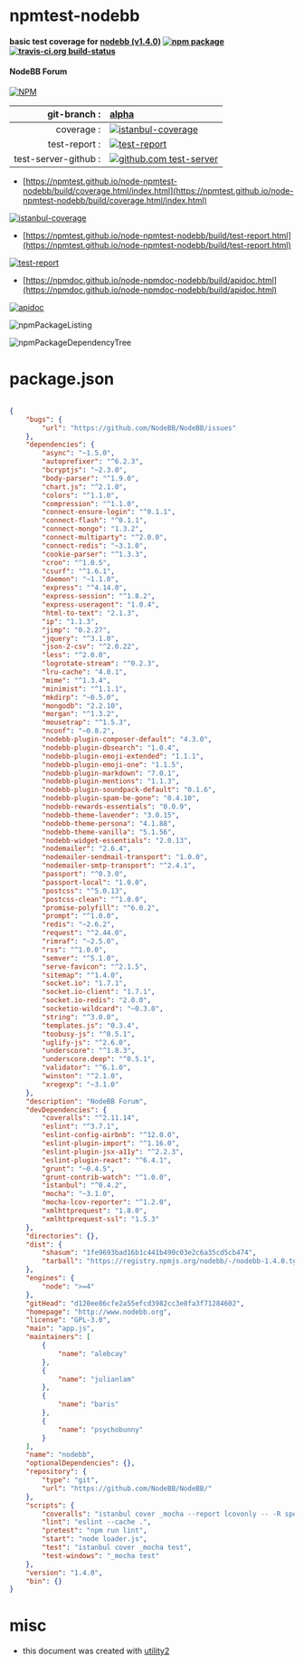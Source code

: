 # npmtest-nodebb

#### basic test coverage for  [nodebb (v1.4.0)](http://www.nodebb.org)  [![npm package](https://img.shields.io/npm/v/npmtest-nodebb.svg?style=flat-square)](https://www.npmjs.org/package/npmtest-nodebb) [![travis-ci.org build-status](https://api.travis-ci.org/npmtest/node-npmtest-nodebb.svg)](https://travis-ci.org/npmtest/node-npmtest-nodebb)

#### NodeBB Forum

[![NPM](https://nodei.co/npm/nodebb.png?downloads=true&downloadRank=true&stars=true)](https://www.npmjs.com/package/nodebb)

| git-branch : | [alpha](https://github.com/npmtest/node-npmtest-nodebb/tree/alpha)|
|--:|:--|
| coverage : | [![istanbul-coverage](https://npmtest.github.io/node-npmtest-nodebb/build/coverage.badge.svg)](https://npmtest.github.io/node-npmtest-nodebb/build/coverage.html/index.html)|
| test-report : | [![test-report](https://npmtest.github.io/node-npmtest-nodebb/build/test-report.badge.svg)](https://npmtest.github.io/node-npmtest-nodebb/build/test-report.html)|
| test-server-github : | [![github.com test-server](https://npmtest.github.io/node-npmtest-nodebb/GitHub-Mark-32px.png)](https://npmtest.github.io/node-npmtest-nodebb/build/app/index.html) | | build-artifacts : | [![build-artifacts](https://npmtest.github.io/node-npmtest-nodebb/glyphicons_144_folder_open.png)](https://github.com/npmtest/node-npmtest-nodebb/tree/gh-pages/build)|

- [https://npmtest.github.io/node-npmtest-nodebb/build/coverage.html/index.html](https://npmtest.github.io/node-npmtest-nodebb/build/coverage.html/index.html)

[![istanbul-coverage](https://npmtest.github.io/node-npmtest-nodebb/build/screenCapture.buildCi.browser.%252Ftmp%252Fbuild%252Fcoverage.lib.html.png)](https://npmtest.github.io/node-npmtest-nodebb/build/coverage.html/index.html)

- [https://npmtest.github.io/node-npmtest-nodebb/build/test-report.html](https://npmtest.github.io/node-npmtest-nodebb/build/test-report.html)

[![test-report](https://npmtest.github.io/node-npmtest-nodebb/build/screenCapture.buildCi.browser.%252Ftmp%252Fbuild%252Ftest-report.html.png)](https://npmtest.github.io/node-npmtest-nodebb/build/test-report.html)

- [https://npmdoc.github.io/node-npmdoc-nodebb/build/apidoc.html](https://npmdoc.github.io/node-npmdoc-nodebb/build/apidoc.html)

[![apidoc](https://npmdoc.github.io/node-npmdoc-nodebb/build/screenCapture.buildCi.browser.%252Ftmp%252Fbuild%252Fapidoc.html.png)](https://npmdoc.github.io/node-npmdoc-nodebb/build/apidoc.html)

![npmPackageListing](https://npmtest.github.io/node-npmtest-nodebb/build/screenCapture.npmPackageListing.svg)

![npmPackageDependencyTree](https://npmtest.github.io/node-npmtest-nodebb/build/screenCapture.npmPackageDependencyTree.svg)



# package.json

```json

{
    "bugs": {
        "url": "https://github.com/NodeBB/NodeBB/issues"
    },
    "dependencies": {
        "async": "~1.5.0",
        "autoprefixer": "^6.2.3",
        "bcryptjs": "~2.3.0",
        "body-parser": "^1.9.0",
        "chart.js": "^2.1.0",
        "colors": "^1.1.0",
        "compression": "^1.1.0",
        "connect-ensure-login": "^0.1.1",
        "connect-flash": "^0.1.1",
        "connect-mongo": "1.3.2",
        "connect-multiparty": "^2.0.0",
        "connect-redis": "~3.1.0",
        "cookie-parser": "^1.3.3",
        "cron": "^1.0.5",
        "csurf": "^1.6.1",
        "daemon": "~1.1.0",
        "express": "^4.14.0",
        "express-session": "^1.8.2",
        "express-useragent": "1.0.4",
        "html-to-text": "2.1.3",
        "ip": "1.1.3",
        "jimp": "0.2.27",
        "jquery": "^3.1.0",
        "json-2-csv": "^2.0.22",
        "less": "^2.0.0",
        "logrotate-stream": "^0.2.3",
        "lru-cache": "4.0.1",
        "mime": "^1.3.4",
        "minimist": "^1.1.1",
        "mkdirp": "~0.5.0",
        "mongodb": "2.2.10",
        "morgan": "^1.3.2",
        "mousetrap": "^1.5.3",
        "nconf": "~0.8.2",
        "nodebb-plugin-composer-default": "4.3.0",
        "nodebb-plugin-dbsearch": "1.0.4",
        "nodebb-plugin-emoji-extended": "1.1.1",
        "nodebb-plugin-emoji-one": "1.1.5",
        "nodebb-plugin-markdown": "7.0.1",
        "nodebb-plugin-mentions": "1.1.3",
        "nodebb-plugin-soundpack-default": "0.1.6",
        "nodebb-plugin-spam-be-gone": "0.4.10",
        "nodebb-rewards-essentials": "0.0.9",
        "nodebb-theme-lavender": "3.0.15",
        "nodebb-theme-persona": "4.1.88",
        "nodebb-theme-vanilla": "5.1.56",
        "nodebb-widget-essentials": "2.0.13",
        "nodemailer": "2.6.4",
        "nodemailer-sendmail-transport": "1.0.0",
        "nodemailer-smtp-transport": "^2.4.1",
        "passport": "^0.3.0",
        "passport-local": "1.0.0",
        "postcss": "^5.0.13",
        "postcss-clean": "^1.0.0",
        "promise-polyfill": "^6.0.2",
        "prompt": "^1.0.0",
        "redis": "~2.6.2",
        "request": "^2.44.0",
        "rimraf": "~2.5.0",
        "rss": "^1.0.0",
        "semver": "^5.1.0",
        "serve-favicon": "^2.1.5",
        "sitemap": "^1.4.0",
        "socket.io": "1.7.1",
        "socket.io-client": "1.7.1",
        "socket.io-redis": "2.0.0",
        "socketio-wildcard": "~0.3.0",
        "string": "^3.0.0",
        "templates.js": "0.3.4",
        "toobusy-js": "^0.5.1",
        "uglify-js": "^2.6.0",
        "underscore": "^1.8.3",
        "underscore.deep": "^0.5.1",
        "validator": "^6.1.0",
        "winston": "^2.1.0",
        "xregexp": "~3.1.0"
    },
    "description": "NodeBB Forum",
    "devDependencies": {
        "coveralls": "^2.11.14",
        "eslint": "^3.7.1",
        "eslint-config-airbnb": "^12.0.0",
        "eslint-plugin-import": "^1.16.0",
        "eslint-plugin-jsx-a11y": "^2.2.3",
        "eslint-plugin-react": "^6.4.1",
        "grunt": "~0.4.5",
        "grunt-contrib-watch": "^1.0.0",
        "istanbul": "^0.4.2",
        "mocha": "~3.1.0",
        "mocha-lcov-reporter": "^1.2.0",
        "xmlhttprequest": "1.8.0",
        "xmlhttprequest-ssl": "1.5.3"
    },
    "directories": {},
    "dist": {
        "shasum": "1fe9693bad16b1c441b490c03e2c6a35cd5cb474",
        "tarball": "https://registry.npmjs.org/nodebb/-/nodebb-1.4.0.tgz"
    },
    "engines": {
        "node": ">=4"
    },
    "gitHead": "d120ee86cfe2a55efcd3982cc3e8fa3f71284602",
    "homepage": "http://www.nodebb.org",
    "license": "GPL-3.0",
    "main": "app.js",
    "maintainers": [
        {
            "name": "alebcay"
        },
        {
            "name": "julianlam"
        },
        {
            "name": "baris"
        },
        {
            "name": "psychobunny"
        }
    ],
    "name": "nodebb",
    "optionalDependencies": {},
    "repository": {
        "type": "git",
        "url": "https://github.com/NodeBB/NodeBB/"
    },
    "scripts": {
        "coveralls": "istanbul cover _mocha --report lcovonly -- -R spec && cat ./coverage/lcov.info | ./node_modules/coveralls/bin/coveralls.js && rm -rf ./coverage",
        "lint": "eslint --cache .",
        "pretest": "npm run lint",
        "start": "node loader.js",
        "test": "istanbul cover _mocha test",
        "test-windows": "_mocha test"
    },
    "version": "1.4.0",
    "bin": {}
}
```



# misc
- this document was created with [utility2](https://github.com/kaizhu256/node-utility2)
